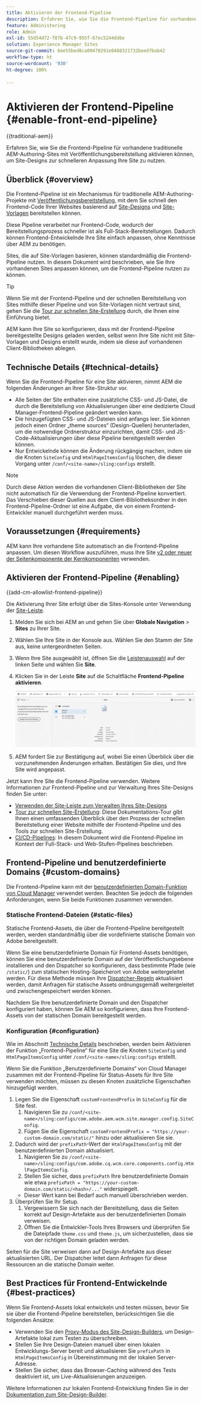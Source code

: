 ```yaml
---
title: Aktivieren der Frontend-Pipeline
description: Erfahren Sie, wie Sie die Frontend-Pipeline für vorhandene traditionelle AEM-Authoring-Sites mit Veröffentlichungsbereitstellung aktivieren können, um Site-Designs zur schnelleren Anpassung Ihre Site zu nutzen.
feature: Administering
role: Admin
exl-id: 55d54d72-f87b-47c9-955f-67ec5244dd6e
solution: Experience Manager Sites
source-git-commit: 6ee55bed8ca09470291e0488321732beed7bab42
workflow-type: ht
source-wordcount: '930'
ht-degree: 100%

---
```



# Aktivieren der Frontend-Pipeline {#enable-front-end-pipeline}

{{traditional-aem}}

Erfahren Sie, wie Sie die Frontend-Pipeline für vorhandene traditionelle AEM-Authoring-Sites mit Veröffentlichungsbereitstellung aktivieren können, um Site-Designs zur schnelleren Anpassung Ihre Site zu nutzen.

## Überblick {#overview}

Die Frontend-Pipeline ist ein Mechanismus für traditionelle AEM-Authoring-Projekte mit [Veröffentlichungsbereitstellung](/help/sites-cloud/authoring/author-publish.md), mit dem Sie schnell den Frontend-Code Ihrer Websites basierend auf [Site-Designs](site-themes.md) und [Site-Vorlagen](site-templates.md) bereitstellen können.

Diese Pipeline verarbeitet nur Frontend-Code, wodurch der Bereitstellungsprozess schneller ist als Full-Stack-Bereitstellungen. Dadurch können Frontend-Entwickelnde Ihre Site einfach anpassen, ohne Kenntnisse über AEM zu benötigen.

Sites, die auf Site-Vorlagen basieren, können standardmäßig die Frontend-Pipeline nutzen. In diesem Dokument wird beschrieben, wie Sie Ihre vorhandenen Sites anpassen können, um die Frontend-Pipeline nutzen zu können.

>[!TIP]
>
>Wenn Sie mit der Frontend-Pipeline und der schnellen Bereitstellung von Sites mithilfe dieser Pipeline und von Site-Vorlagen nicht vertraut sind, gehen Sie die [Tour zur schnellen Site-Erstellung](/help/journey-sites/quick-site/overview.md) durch, die Ihnen eine Einführung bietet.

AEM kann Ihre Site so konfigurieren, dass mit der Frontend-Pipeline bereitgestellte Designs geladen werden, selbst wenn Ihre Site nicht mit Site-Vorlagen und Designs erstellt wurde, indem sie diese auf vorhandenen Client-Bibliotheken ablegen.

## Technische Details {#technical-details}

Wenn Sie die Frontend-Pipeline für eine Site aktivieren, nimmt AEM die folgenden Änderungen an Ihrer Site-Struktur vor.

* Alle Seiten der Site enthalten eine zusätzliche CSS- und JS-Datei, die durch die Bereitstellung von Aktualisierungen über eine dedizierte Cloud Manager-Frontend-Pipeline geändert werden kann.
* Die hinzugefügten CSS- und JS-Dateien sind anfangs leer. Sie können jedoch einen Ordner „theme sources“ (Design-Quellen) herunterladen, um die notwendige Ordnerstruktur einzurichten, damit CSS- und JS-Code-Aktualisierungen über diese Pipeline bereitgestellt werden können.
* Nur Entwickelnde können die Änderung rückgängig machen, indem sie die Knoten `SiteConfig` und `HtmlPageItemsConfig` löschen, die dieser Vorgang unter `/conf/<site-name>/sling:configs` erstellt.

>[!NOTE]
>
>Durch diese Aktion werden die vorhandenen Client-Bibliotheken der Site nicht automatisch für die Verwendung der Frontend-Pipeline konvertiert. Das Verschieben dieser Quellen aus dem Client-Bibliotheksordner in den Frontend-Pipeline-Ordner ist eine Aufgabe, die von einem Frontend-Entwickler manuell durchgeführt werden muss.

## Voraussetzungen {#requirements}

AEM kann Ihre vorhandene Site automatisch an die Frontend-Pipeline anpassen. Um diesen Workflow auszuführen, muss Ihre Site [v2 oder neuer der Seitenkomponente der Kernkomponenten](https://experienceleague.adobe.com/de/docs/experience-manager-core-components/using/wcm-components/page) verwenden.

## Aktivieren der Frontend-Pipeline {#enabling}

{{add-cm-allowlist-frontend-pipeline}}

Die Aktivierung Ihrer Site erfolgt über die Sites-Konsole unter Verwendung der [Site-Leiste](site-rail.md).

1. Melden Sie sich bei AEM an und gehen Sie über **Globale Navigation** > **Sites** zu Ihrer Site.
1. Wählen Sie Ihre Site in der Konsole aus. Wählen Sie den Stamm der Site aus, keine untergeordneten Seiten.
1. Wenn Ihre Site ausgewählt ist, öffnen Sie die [Leistenauswahl](/help/sites-cloud/authoring/basic-handling.md#rail-selector) auf der linken Seite und wählen Sie **Site**.
1. Klicken Sie in der Leiste **Site** auf die Schaltfläche **Frontend-Pipeline aktivieren**.

   ![Frontend-Pipeline aktivieren](/help/sites-cloud/administering/assets/enable-front-end-pipeline.png)

1. AEM fordert Sie zur Bestätigung auf, wobei Sie einen Überblick über die vorzunehmenden Änderungen erhalten. Bestätigen Sie dies, und Ihre Site wird angepasst.

Jetzt kann Ihre Site die Frontend-Pipeline verwenden. Weitere Informationen zur Frontend-Pipeline und zur Verwaltung Ihres Site-Designs finden Sie unter:

* [Verwenden der Site-Leiste zum Verwalten Ihres Site-Designs](site-rail.md)
* [Tour zur schnellen Site-Erstellung](/help/journey-sites/quick-site/overview.md): Diese Dokumentations-Tour gibt Ihnen einen umfassenden Überblick über den Prozess der schnellen Bereitstellung einer Website mithilfe der Frontend-Pipeline und des Tools zur schnellen Site-Erstellung.
* [CI/CD-Pipelines](/help/implementing/cloud-manager/configuring-pipelines/introduction-ci-cd-pipelines.md#front-end): In diesem Dokument wird die Frontend-Pipeline im Kontext der Full-Stack- und Web-Stufen-Pipelines beschrieben.

## Frontend-Pipeline und benutzerdefinierte Domains {#custom-domains}

Die Frontend-Pipeline kann mit der [benutzerdefinierten Domain-Funktion von Cloud Manager](/help/implementing/cloud-manager/custom-domain-names/introduction.md) verwendet werden. Beachten Sie jedoch die folgenden Anforderungen, wenn Sie beide Funktionen zusammen verwenden.

### Statische Frontend-Dateien {#static-files}

Statische Frontend-Assets, die über die Frontend-Pipeline bereitgestellt werden, werden standardmäßig über die vordefinierte statische Domain von Adobe bereitgestellt.

Wenn Sie eine benutzerdefinierte Domain für Frontend-Assets benötigen, können Sie eine benutzerdefinierte Domain auf der Veröffentlichungsebene installieren und den Dispatcher so konfigurieren, dass bestimmte Pfade (wie `/static/`) zum statischen Hosting-Speicherort von Adobe weitergeleitet werden. Für diese Methode müssen Ihre [Dispatcher-Regeln](https://experienceleague.adobe.com/de/docs/experience-manager-dispatcher/using/dispatcher) aktualisiert werden, damit Anfragen für statische Assets ordnungsgemäß weitergeleitet und zwischengespeichert werden können.

Nachdem Sie Ihre benutzerdefinierte Domain und den Dispatcher konfiguriert haben, können Sie AEM so konfigurieren, dass Ihre Frontend-Assets von der statischen Domain bereitgestellt werden.

### Konfiguration {#configuration}

Wie im Abschnitt [Technische Details](#technical-details) beschrieben, werden beim Aktivieren der Funktion „Frontend-Pipeline“ für eine Site die Knoten `SiteConfig` und `HtmlPageItemsConfig` unter `/conf/<site-name>/sling:configs` erstellt.

Wenn Sie die Funktion „Benutzerdefinierte Domains“ von Cloud Manager zusammen mit der Frontend-Pipeline für Status-Assets für Ihre Site verwenden möchten, müssen zu diesen Knoten zusätzliche Eigenschaften hinzugefügt werden.

1. Legen Sie die Eigenschaft `customFrontendPrefix` in `SiteConfig` für die Site fest. 
   1. Navigieren Sie zu `/conf/<site-name>/sling:configs/com.adobe.aem.wcm.site.manager.config.SiteConfig`.
   1. Fügen Sie die Eigenschaft `customFrontendPrefix = "https://your-custom-domain.com/static/"` hinzu oder aktualisieren Sie sie.
1. Dadurch wird der `prefixPath`-Wert der `HtmlPageItemsConfig` mit der benutzerdefinierten Domain aktualisiert.
   1. Navigieren Sie zu `/conf/<site-name>/sling:configs/com.adobe.cq.wcm.core.components.config.HtmlPageItemsConfig`.
   1. Stellen Sie sicher, dass `prefixPath` Ihre benutzerdefinierte Domain wie etwa `prefixPath = "https://your-custom-domain.com/static/<hash>/..."` widerspiegelt.
   * Dieser Wert kann bei Bedarf auch manuell überschrieben werden.
1. Überprüfen Sie Ihr Setup.
   1. Vergewissern Sie sich nach der Bereitstellung, dass die Seiten korrekt auf Design-Artefakte aus der benutzerdefinierten Domain verweisen.
   1. Öffnen Sie die Entwickler-Tools Ihres Browsers und überprüfen Sie die Dateipfade `theme.css` und `theme.js`, um sicherzustellen, dass sie von der richtigen Domain geladen werden.

Seiten für die Site verweisen dann auf Design-Artefakte aus dieser aktualisierten URL. Der Dispatcher leitet dann Anfragen für diese Ressourcen an die statische Domain weiter.

## Best Practices für Frontend-Entwickelnde {#best-practices}

Wenn Sie Frontend-Assets lokal entwickeln und testen müssen, bevor Sie sie über die Frontend-Pipeline bereitstellen, berücksichtigen Sie die folgenden Ansätze:

* Verwenden Sie den [Proxy-Modus des Site-Design-Builders](https://github.com/adobe/aem-site-theme-builder?tab=readme-ov-file#proxy), um Design-Artefakte lokal zum Testen zu überschreiben.
* Stellen Sie Ihre Design-Dateien manuell über einen lokalen Entwicklungs-Server bereit und aktualisieren Sie `prefixPath` in `HtmlPageItemsConfig` in Übereinstimmung mit der lokalen Server-Adresse.
* Stellen Sie sicher, dass das Browser-Caching während des Tests deaktiviert ist, um Live-Aktualisierungen anzuzeigen.

Weitere Informationen zur lokalen Frontend-Entwicklung finden Sie in der [Dokumentation zum Site-Design-Builder](https://github.com/adobe/aem-site-theme-builder).
